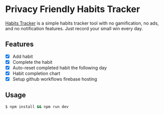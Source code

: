 # Privacy Friendly Habits Tracker

[Habits Tracker](https://habit.kotaxdev.com/) is a simple habits tracker tool with no gamification, no ads, and no notification features. Just record your small win every day.

## Features
- [x] Add habit
- [x] Complete the habit
- [x] Auto-reset completed habit the following day
- [x] Habit completion chart
- [x] Setup github workflows firebase hosting

## Usage
```bash
$ npm install && npm run dev
```